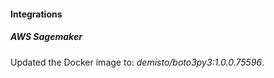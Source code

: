 
#### Integrations

##### AWS Sagemaker

Updated the Docker image to: *demisto/boto3py3:1.0.0.75596*.
